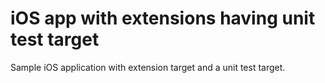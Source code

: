 # iOS app with extensions having unit test target

Sample iOS application with extension target and a unit test target.
